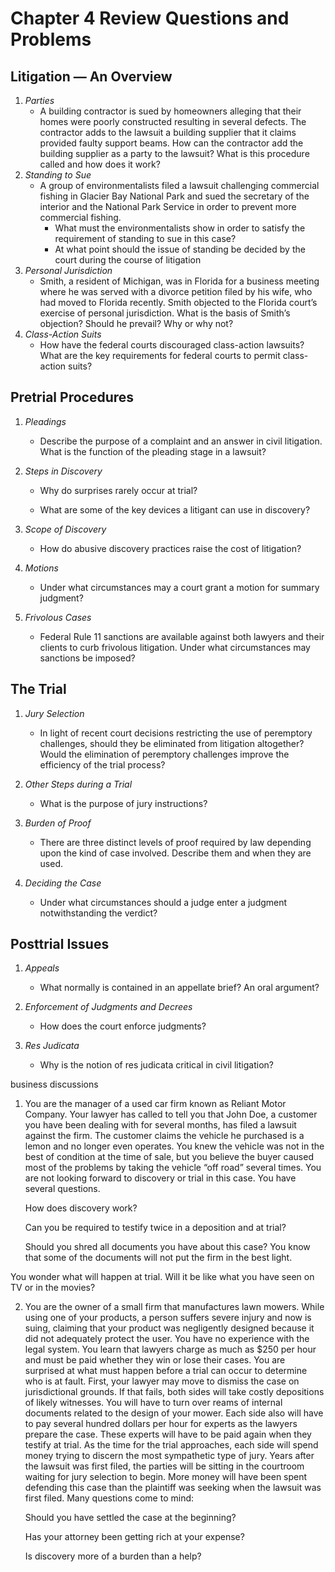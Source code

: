 
# Chapter 4 Review Questions and Problems

## Litigation — An Overview

1. *Parties*
   - A building contractor is sued by homeowners alleging that their homes were poorly constructed resulting in several defects. The contractor adds to the lawsuit a building supplier that it claims provided faulty support beams. How can the contractor add the building supplier as a party to the lawsuit? What is this procedure called and how does it work?
2. *Standing to Sue*
   - A group of environmentalists filed a lawsuit challenging commercial fishing in Glacier Bay National Park and sued the secretary of the interior and the National Park Service in order to prevent more commercial fishing.
      * What must the environmentalists show in order to satisfy the requirement of standing to sue in this case?
      * At what point should the issue of standing be decided by the court during the course of litigation
3. *Personal Jurisdiction*
   - Smith, a resident of Michigan, was in Florida for a business meeting where he was served with a divorce petition filed by his wife, who had moved to Florida recently. Smith objected to the Florida court’s exercise of personal jurisdiction. What is the basis of Smith’s objection? Should he prevail? Why or why not?
4. *Class-Action Suits*
   - How have the federal courts discouraged class-action lawsuits? What are the key requirements for federal courts to permit class-action suits?

## Pretrial Procedures

1. *Pleadings*
   - Describe the purpose of a complaint and an answer in civil litigation. What is the function of the pleading stage in a lawsuit?

2. *Steps in Discovery*

    - Why do surprises rarely occur at trial?

    - What are some of the key devices a litigant can use in discovery?

3. *Scope of Discovery*
   - How do abusive discovery practices raise the cost of litigation?

4. *Motions*
   - Under what circumstances may a court grant a motion for summary judgment?

5. *Frivolous Cases*
   - Federal Rule 11 sanctions are available against both lawyers and their clients to curb frivolous litigation. Under what circumstances may sanctions be imposed?


## The Trial
1. *Jury Selection*
    - In light of recent court decisions restricting the use of peremptory challenges, should they be eliminated from litigation altogether? Would the elimination of peremptory challenges improve the efficiency of the trial process?

2. *Other Steps during a Trial*
    - What is the purpose of jury instructions?

3. *Burden of Proof*
    - There are three distinct levels of proof required by law depending upon the kind of case involved. Describe them and when they are used.

4. *Deciding the Case*
    - Under what circumstances should a judge enter a judgment notwithstanding the verdict?

## Posttrial Issues
1. *Appeals*
    - What normally is contained in an appellate brief? An oral argument?

2. *Enforcement of Judgments and Decrees*
    - How does the court enforce judgments?

3. *Res Judicata*
    - Why is the notion of res judicata critical in civil litigation?

business discussions

1. You are the manager of a used car firm known as Reliant Motor Company. Your lawyer has called to tell you that John Doe, a customer you have been dealing with for several months, has filed a lawsuit against the firm. The customer claims the vehicle he purchased is a lemon and no longer even operates. You knew the vehicle was not in the best of condition at the time of sale, but you believe the buyer caused most of the problems by taking the vehicle “off road” several times. You are not looking forward to discovery or trial in this case. You have several questions.

    How does discovery work?

    Can you be required to testify twice in a deposition and at trial?

    Should you shred all documents you have about this case? You know that some of the documents will not put the firm in the best light.

You wonder what will happen at trial. Will it be like what you have seen on TV or in the movies?

2. You are the owner of a small firm that manufactures lawn mowers. While using one of your products, a person suffers severe injury and now is suing, claiming that your product was negligently designed because it did not adequately protect the user. You have no experience with the legal system. You learn that lawyers charge as much as $250 per hour and must be paid whether they win or lose their cases. You are surprised at what must happen before a trial can occur to determine who is at fault. First, your lawyer may move to dismiss the case on jurisdictional grounds. If that fails, both sides will take costly depositions of likely witnesses. You will have to turn over reams of internal documents related to the design of your mower. Each side also will have to pay several hundred dollars per hour for experts as the lawyers prepare the case. These experts will have to be paid again when they testify at trial. As the time for the trial approaches, each side will spend money trying to discern the most sympathetic type of jury. Years after the lawsuit was first filed, the parties will be sitting in the courtroom waiting for jury selection to begin. More money will have been spent defending this case than the plaintiff was seeking when the lawsuit was first filed. Many questions come to mind:

    Should you have settled the case at the beginning?

    Has your attorney been getting rich at your expense?

    Is discovery more of a burden than a help?

